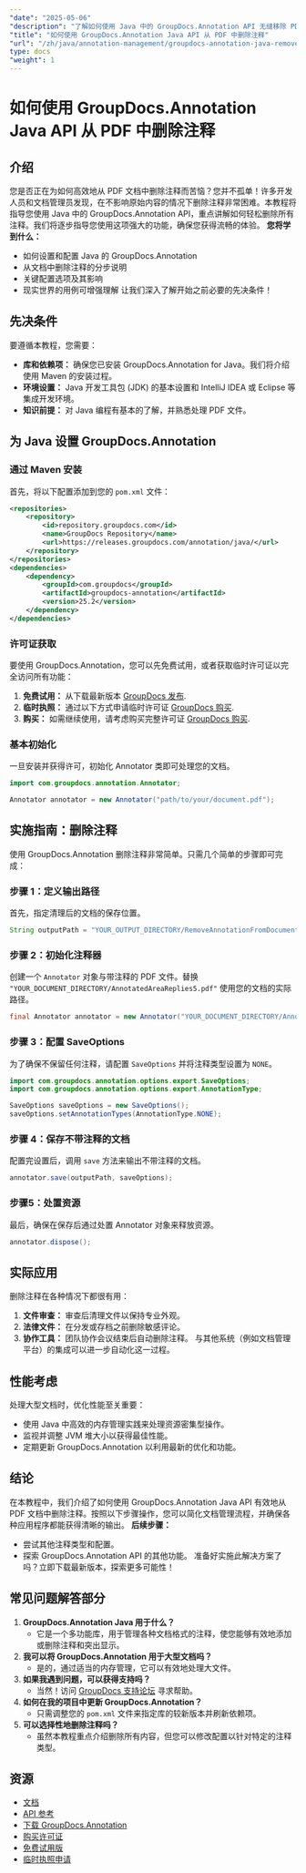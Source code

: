 ```yaml
---
"date": "2025-05-06"
"description": "了解如何使用 Java 中的 GroupDocs.Annotation API 无缝移除 PDF 文档中的注释。按照我们的分步指南，高效管理文档。"
"title": "如何使用 GroupDocs.Annotation Java API 从 PDF 中删除注释"
"url": "/zh/java/annotation-management/groupdocs-annotation-java-remove-pdf-annotations/"
type: docs
"weight": 1
---
```


# 如何使用 GroupDocs.Annotation Java API 从 PDF 中删除注释
## 介绍
您是否正在为如何高效地从 PDF 文档中删除注释而苦恼？您并不孤单！许多开发人员和文档管理员发现，在不影响原始内容的情况下删除注释非常困难。本教程将指导您使用 Java 中的 GroupDocs.Annotation API，重点讲解如何轻松删除所有注释。我们将逐步指导您使用这项强大的功能，确保您获得流畅的体验。
**您将学到什么：**
- 如何设置和配置 Java 的 GroupDocs.Annotation
- 从文档中删除注释的分步说明
- 关键配置选项及其影响
- 现实世界的用例可增强理解
让我们深入了解开始之前必要的先决条件！
## 先决条件
要遵循本教程，您需要：
- **库和依赖项：** 确保您已安装 GroupDocs.Annotation for Java。我们将介绍使用 Maven 的安装过程。
- **环境设置：** Java 开发工具包 (JDK) 的基本设置和 IntelliJ IDEA 或 Eclipse 等集成开发环境。
- **知识前提：** 对 Java 编程有基本的了解，并熟悉处理 PDF 文件。
## 为 Java 设置 GroupDocs.Annotation
### 通过 Maven 安装
首先，将以下配置添加到您的 `pom.xml` 文件：
```xml
<repositories>
    <repository>
        <id>repository.groupdocs.com</id>
        <name>GroupDocs Repository</name>
        <url>https://releases.groupdocs.com/annotation/java/</url>
    </repository>
</repositories>
<dependencies>
    <dependency>
        <groupId>com.groupdocs</groupId>
        <artifactId>groupdocs-annotation</artifactId>
        <version>25.2</version>
    </dependency>
</dependencies>
```
### 许可证获取
要使用 GroupDocs.Annotation，您可以先免费试用，或者获取临时许可证以完全访问所有功能：
1. **免费试用：** 从下载最新版本 [GroupDocs 发布](https://releases。groupdocs.com/annotation/java/).
2. **临时执照：** 通过以下方式申请临时许可证 [GroupDocs 购买](https://purchase。groupdocs.com/temporary-license/).
3. **购买：** 如需继续使用，请考虑购买完整许可证 [GroupDocs 购买](https://purchase。groupdocs.com/buy).
### 基本初始化
一旦安装并获得许可，初始化 Annotator 类即可处理您的文档。
```java
import com.groupdocs.annotation.Annotator;

Annotator annotator = new Annotator("path/to/your/document.pdf");
```
## 实施指南：删除注释
使用 GroupDocs.Annotation 删除注释非常简单。只需几个简单的步骤即可完成：
### 步骤 1：定义输出路径
首先，指定清理后的文档的保存位置。
```java
String outputPath = "YOUR_OUTPUT_DIRECTORY/RemoveAnnotationFromDocument.pdf"; // 使用您的路径进行更新
```
### 步骤 2：初始化注释器
创建一个 `Annotator` 对象与带注释的 PDF 文件。替换 `"YOUR_DOCUMENT_DIRECTORY/AnnotatedAreaReplies5.pdf"` 使用您的文档的实际路径。
```java
final Annotator annotator = new Annotator("YOUR_DOCUMENT_DIRECTORY/AnnotatedAreaReplies5.pdf");
```
### 步骤 3：配置 SaveOptions
为了确保不保留任何注释，请配置 `SaveOptions` 并将注释类型设置为 `NONE`。
```java
import com.groupdocs.annotation.options.export.SaveOptions;
import com.groupdocs.annotation.options.export.AnnotationType;

SaveOptions saveOptions = new SaveOptions();
saveOptions.setAnnotationTypes(AnnotationType.NONE);
```
### 步骤 4：保存不带注释的文档
配置完设置后，调用 `save` 方法来输出不带注释的文档。
```java
annotator.save(outputPath, saveOptions);
```
### 步骤5：处置资源
最后，确保在保存后通过处置 Annotator 对象来释放资源。
```java
annotator.dispose();
```
## 实际应用
删除注释在各种情况下都很有用：
1. **文件审查：** 审查后清理文件以保持专业外观。
2. **法律文件：** 在分发或存档之前删除敏感评论。
3. **协作工具：** 团队协作会议结束后自动删除注释。
与其他系统（例如文档管理平台）的集成可以进一步自动化这一过程。
## 性能考虑
处理大型文档时，优化性能至关重要：
- 使用 Java 中高效的内存管理实践来处理资源密集型操作。
- 监视并调整 JVM 堆大小以获得最佳性能。
- 定期更新 GroupDocs.Annotation 以利用最新的优化和功能。
## 结论
在本教程中，我们介绍了如何使用 GroupDocs.Annotation Java API 有效地从 PDF 文档中删除注释。按照以下步骤操作，您可以简化文档管理流程，并确保各种应用程序都能获得清晰的输出。
**后续步骤：**
- 尝试其他注释类型和配置。
- 探索 GroupDocs.Annotation API 的其他功能。
准备好实施此解决方案了吗？立即下载最新版本，探索更多可能性！
## 常见问题解答部分
1. **GroupDocs.Annotation Java 用于什么？**
   - 它是一个多功能库，用于管理各种文档格式的注释，使您能够有效地添加或删除注释和突出显示。
2. **我可以将 GroupDocs.Annotation 用于大型文档吗？**
   - 是的，通过适当的内存管理，它可以有效地处理大文件。
3. **如果我遇到问题，可以获得支持吗？**
   - 当然！访问 [GroupDocs 支持论坛](https://forum.groupdocs.com/c/annotation/) 寻求帮助。
4. **如何在我的项目中更新 GroupDocs.Annotation？**
   - 只需调整您的 `pom.xml` 文件来指定库的较新版本并刷新依赖项。
5. **可以选择性地删除注释吗？**
   - 虽然本教程重点介绍删除所有内容，但您可以修改配置以针对特定的注释类型。
## 资源
- [文档](https://docs.groupdocs.com/annotation/java/)
- [API 参考](https://reference.groupdocs.com/annotation/java/)
- [下载 GroupDocs.Annotation](https://releases.groupdocs.com/annotation/java/)
- [购买许可证](https://purchase.groupdocs.com/buy)
- [免费试用版](https://releases.groupdocs.com/annotation/java/)
- [临时执照申请](https://purchase.groupdocs.com/temporary-license/)